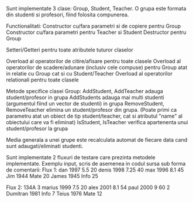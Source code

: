 Sunt implementate 3 clase: Group, Student, Teacher. 
O grupa este formata din studenti si profesori, fiind folosita compunerea.

Functionalitati: Constructor cu/fara parametri si de copiere pentru Group 
Constructor cu/fara parametri pentru Teacher si Student 
Destructor pentru Group

Setteri/Getteri pentru toate atributele tuturor claselor

Overload al operatorilor de citire/afisare pentru toate clasele 
Overload al operatorilor de scadere/adunare (inclusiv cele compuse) pentru Group atat in relatie cu Group cat si cu Student/Teacher 
Overload al operatorilor relationali pentru toate clasele

Metode specifice clasei Group: 
AddStudent, AddTeacher adauga student/profesor in grupa 
AddStudents adauga mai multi studenti (argumentul fiind un vector de studenti) in grupa 
RemoveStudent, RemoveTeacher elimina un student/profesor din grupa. 
(Poate primi ca parametru atat un obiect de tip student/teacher, cat si atributul "name" al obiectului care va fi eliminat) 
IsStudent, IsTeacher verifica apartenenta unui student/profesor la grupa

Media generala a unei grupe este recalculata automat de fiecare data cand sunt adaugati/eliminati studenti.

Sunt implementate 2 fluxuri de testare care prezinta metodele implementate.
Exemplu input, scris de asemenea in codul sursa sub forma de comentarii: 
Flux 1: 
dan 1997 5.5 20 
denis 1998 7.25 40
max 1996 8.1 45 
Jim 1944 Mate 20 
James 1945 Info 25

Flux 2: 
134A 
3 
marius 1999 7.5 20 
alex 2001 8.1 54 
paul 2000 9 60 2 
Dumitran 1981 Info 7 
Teius 1976 Mate 12
